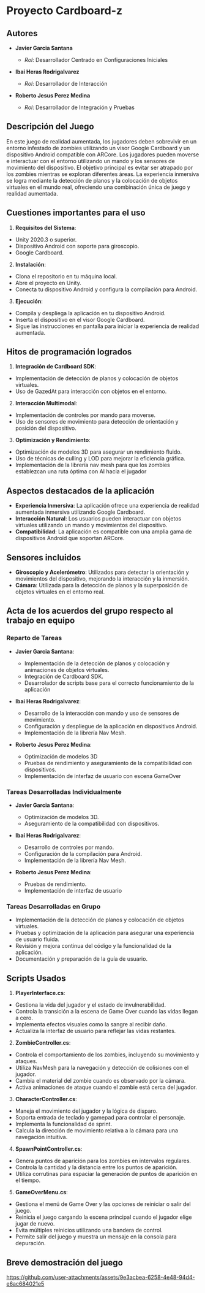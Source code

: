 # Proyecto Cardboard-z
## Autores

- **Javier Garcia Santana**
  - *Rol*: Desarrollador Centrado en Configuraciones Iniciales

- **Ibai Heras Rodrigalvarez**
  - *Rol*: Desarrollador de Interacción

- **Roberto Jesus Perez Medina**
  - *Rol*: Desarrollador de Integración y Pruebas
## Descripción del Juego

  En este juego de realidad aumentada, los jugadores deben sobrevivir en un entorno infestado de zombies utilizando un visor Google Cardboard y un dispositivo Android compatible con ARCore. Los jugadores pueden moverse e interactuar con el entorno utilizando un mando y los sensores de movimiento del dispositivo. El objetivo principal es evitar ser atrapado por los zombies mientras se exploran diferentes áreas. 
La experiencia inmersiva se logra mediante la detección de planos y la colocación de objetos virtuales en el mundo real, ofreciendo una combinación única de juego y realidad aumentada.

## Cuestiones importantes para el uso

1. **Requisitos del Sistema**: 
  - Unity 2020.3 o superior.
  - Dispositivo Android con soporte para giroscopio.
  - Google Cardboard.

2. **Instalación**:
  - Clona el repositorio en tu máquina local.
  - Abre el proyecto en Unity.
  - Conecta tu dispositivo Android y configura la compilación para Android.

3. **Ejecución**:
  - Compila y despliega la aplicación en tu dispositivo Android.
  - Inserta el dispositivo en el visor Google Cardboard.
  - Sigue las instrucciones en pantalla para iniciar la experiencia de realidad aumentada.

## Hitos de programación logrados

1. **Integración de Cardboard SDK**:
  - Implementación de detección de planos y colocación de objetos virtuales.
  - Uso de GazedAt para interacción con objetos en el entorno.

2. **Interacción Multimodal**:
  - Implementación de controles por mando para moverse.
  - Uso de sensores de movimiento para detección de orientación y posición del dispositivo.

3. **Optimización y Rendimiento**:
  - Optimización de modelos 3D para asegurar un rendimiento fluido.
  - Uso de técnicas de culling y LOD para mejorar la eficiencia gráfica.
  - Implementación de la librería nav mesh para que los zombies establezcan una ruta óptima con AI hacia el jugador

## Aspectos destacados de la aplicación

- **Experiencia Inmersiva**: La aplicación ofrece una experiencia de realidad aumentada inmersiva utilizando Google Cardboard.
- **Interacción Natural**: Los usuarios pueden interactuar con objetos virtuales utilizando un mando y movimientos del dispositivo.
- **Compatibilidad**: La aplicación es compatible con una amplia gama de dispositivos Android que soportan ARCore.

## Sensores incluidos

- **Giroscopio y Acelerómetro**: Utilizados para detectar la orientación y movimientos del dispositivo, mejorando la interacción y la inmersión.
- **Cámara**: Utilizada para la detección de planos y la superposición de objetos virtuales en el entorno real.

## Acta de los acuerdos del grupo respecto al trabajo en equipo

### Reparto de Tareas

- **Javier Garcia Santana**:
  - Implementación de la detección de planos y colocación y animaciones de objetos virtuales.
  - Integración de Cardboard SDK.
  - Desarrolador de scripts base para el correcto funcionamiento de la aplicación

- **Ibai Heras Rodrigalvarez**:
  - Desarrollo de la interacción con mando y uso de sensores de movimiento.
  - Configuración y despliegue de la aplicación en dispositivos Android.
  - Implementación de la librería Nav Mesh.

- **Roberto Jesus Perez Medina**:
  
  - Optimización de modelos 3D
  - Pruebas de rendimiento y aseguramiento de la compatibilidad con dispositivos.
  - Implementación de interfaz de usuario con escena GameOver


### Tareas Desarrolladas Individualmente

- **Javier Garcia Santana**:
  - Optimización de modelos 3D.
  - Aseguramiento de la compatibilidad con dispositivos.
  

- **Ibai Heras Rodrigalvarez**:
  - Desarrollo de controles por mando.
  - Configuración de la compilación para Android.
  - Implementación de la librería Nav Mesh.

- **Roberto Jesus Perez Medina**:
  - Pruebas de rendimiento.
  - Implementación de interfaz de usuario

### Tareas Desarrolladas en Grupo

- Implementación de la detección de planos y colocación de objetos virtuales.
- Pruebas y optimización de la aplicación para asegurar una experiencia de usuario fluida.
- Revisión y mejora continua del código y la funcionalidad de la aplicación.
- Documentación y preparación de la guía de usuario.

## Scripts Usados

1. **PlayerInterface.cs**:
  - Gestiona la vida del jugador y el estado de invulnerabilidad.
  - Controla la transición a la escena de Game Over cuando las vidas llegan a cero.
  - Implementa efectos visuales como la sangre al recibir daño.
  - Actualiza la interfaz de usuario para reflejar las vidas restantes.

2. **ZombieController.cs**:
  - Controla el comportamiento de los zombies, incluyendo su movimiento y ataques.
  - Utiliza NavMesh para la navegación y detección de colisiones con el jugador.
  - Cambia el material del zombie cuando es observado por la cámara.
  - Activa animaciones de ataque cuando el zombie está cerca del jugador.

3. **CharacterController.cs**:
  - Maneja el movimiento del jugador y la lógica de disparo.
  - Soporta entrada de teclado y gamepad para controlar el personaje.
  - Implementa la funcionalidad de sprint.
  - Calcula la dirección de movimiento relativa a la cámara para una navegación intuitiva.

4. **SpawnPointController.cs**:
  - Genera puntos de aparición para los zombies en intervalos regulares.
  - Controla la cantidad y la distancia entre los puntos de aparición.
  - Utiliza corrutinas para espaciar la generación de puntos de aparición en el tiempo.

5. **GameOverMenu.cs**:
  - Gestiona el menú de Game Over y las opciones de reiniciar o salir del juego.
  - Reinicia el juego cargando la escena principal cuando el jugador elige jugar de nuevo.
  - Evita múltiples reinicios utilizando una bandera de control.
  - Permite salir del juego y muestra un mensaje en la consola para depuración.

## Breve demostración del juego


https://github.com/user-attachments/assets/9e3acbea-6258-4e48-94d4-e6ac684021e5


